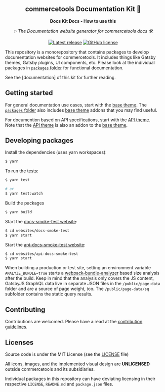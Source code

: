 <h2 align="center">commercetools Documentation Kit 💅</h2>
<p align="center">
  <strong>Docs Kit Docs - How to use this</strong>
</p>
<p align="center">
  <i>✨ The Documentation website generator for commercetools docs 🛠</i>
</p>
<p align="center">
  <a href="https://github.com/commercetools/commercetools-docs-kit/releases"><img src="https://badgen.net/github/release/commercetools/commercetools-docs-kit" alt="Latest release" /></a> <a href="https://github.com/commercetools/commercetools-docs-kit/blob/master/LICENSE"><img src="https://badgen.net/github/license/commercetools/commercetools-docs-kit" alt="GitHub license" /></a>
</p>

This repository is a monorepository that contains packages to develop documentation websites for commercetools. It includes things like Gatsby themes, Gatsby plugins, UI components, etc. Please look at the individual packages in [`packages` folder](./packages) for functional documentation.

See the [documentation] of this kit for further reading.

## Getting started

For general documentation use cases, start with the [base theme](./packages/gatsby-theme-docs). The [`packages` folder](./packages) also includes [base theme](./packages/gatsby-theme-docs) addons that you may find useful.

For documention based on API specifications, start with the [API theme](./packages/gatsby-theme-api-docs). Note that the [API theme](./packages/gatsby-theme-api-docs) is also an addon to the [base theme](./packages/gatsby-theme-docs).

## Developing packages

Install the dependencies (uses yarn workspaces):

```bash
$ yarn
```

To run the tests:

```bash
$ yarn test

# or
$ yarn test:watch
```

Build the packages

```bash
$ yarn build
```

Start the [docs-smoke-test website](./websites/docs-smoke-test):

```bash
$ cd websites/docs-smoke-test
$ yarn start
```

Start the [api-docs-smoke-test website](./websites/api-docs-smoke-test):

```bash
$ cd websites/api-docs-smoke-test
$ yarn start
```

When building a production or test site, setting an environment variable `ANALYZE_BUNDLE=true` starts a [webpack-bundle-analyzer](https://github.com/webpack-contrib/webpack-bundle-analyzer) based size analysis after the build. Keep in mind that the analysis only covers the JS content, GatsbyJS GraphQL data live in separate JSON files in the `/public/page-data` folder and are a source of page weight, too. The `/public/page-data/sq` subfolder contains the static query results.

## Contributing

Contributions are welcomed. Please have a read at the [contribution guidelines](CONTRIBUTING.md).

## Licenses

Source code is under the MIT License (see the [LICENSE](LICENSE) file)

All icons, images, and the implemented visual design are **UNLICENSED** outside commercetools and its subsidiaries.

Individual packages in this repository can have deviating licensing in their respective `LICENSE`, `README.md` and `package.json` files.
